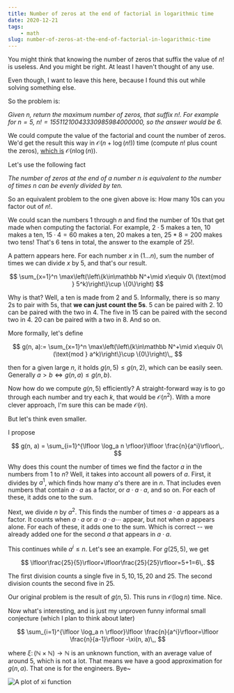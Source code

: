 ```yaml
---
title: Number of zeros at the end of factorial in logarithmic time
date: 2020-12-21
tags:
    - math
slug: number-of-zeros-at-the-end-of-factorial-in-logarithmic-time
---
```

You might think that knowing the number of zeros that suffix the value of $n!$
is useless. And you might be right. At least I haven't thought of any use.

Even though, I want to leave this here, because I found this out while solving
something else.

So the problem is:

*Given $n$, return the maximum number of zeros, that suffix $n!$. For example
for $n=5$, $n! = 15511210043330985984000000$, so the answer would be $6$.*

We could compute the value of the factorial and count the number of zeros. We'd
get the result this way in $\mathcal O(n + \log (n!))$ time (compute $n!$ plus
count the zeros), [which is](https://math.stackexchange.com/questions/2152256/big-o-notation-on-the-log-factorial) $\mathcal O(n\log (n))$.

Let's use the following fact

*The number of zeros at the end of a number $n$ is equivalent to the number of
times $n$ can be evenly divided by ten.*

So an equivalent problem to the one given above is: How many 10s can you factor
out of $n!$.

We could scan the numbers 1 through $n$ and find the number of 10s that get made
when computing the factorial. For example, $2\cdot 5$ makes a ten, $10$ makes a
ten, $15\cdot 4=60$ makes a ten, $20$ makes a ten, $25*8=200$ makes two tens!
That's 6 tens in total, the answer to the example of $25!$.

A pattern appears here. For each number $x$ in $(1\dots n)$, sum the number of
times we can divide $x$ by 5, and that's our result.

$$
\sum_{x=1}^n \max\left(\left\{k\in\mathbb N^+\mid x\equiv 0\ (\text{mod } 5^k)\right\}\cup \{0\}\right)
$$

Why is that? Well, a ten is made from 2 and 5. Informally, there is so many 2s
to pair with 5s, that **we can just count the 5s**. 5 can be paired with 2. 10 can be paired with the two in 4. The five in 15 can be paired with the second two in 4. 20 can be paired with a two in 8. And so on.

More formally, let's define

$$
g(n, a):= \sum_{x=1}^n \max\left(\left\{k\in\mathbb N^+\mid x\equiv 0\ (\text{mod } a^k)\right\}\cup \{0\}\right)\,,
$$

then for a given large $n$, it holds $g(n, 5)\leq g(n, 2)$, which can be easily
seen. Generally $a>b \iff g(n,a)\leq g(n,b)$.

Now how do we compute $g(n, 5)$ efficiently? A straight-forward way is to go through each number and try each $k$, that would be $\mathcal O(n^2)$. With a more clever approach, I'm sure this can be made $\mathcal O(n)$.

But let's think even smaller.

I propose

$$
g(n, a) = \sum_{i=1}^{\lfloor \log_a n \rfloor}\lfloor \frac{n}{a^i}\rfloor\,.
$$

Why does this count the number of times we find the factor $a$ in the numbers
from $1$ to $n$? Well, it takes into account all powers of $a$. First, it divides
by $a^1$, which finds how many $a$'s there are in $n$. That includes even numbers that contain $a\cdot a$ as a factor, or $a\cdot a \cdot a$, and so on.
For each of these, it adds one to the sum.

Next, we divide $n$ by $a^2$. This finds the number of times $a\cdot a$ appears as a factor.
It counts when $a\cdot a$ or $a\cdot a\cdot a\cdots$ appear, but not when $a$ appears alone.
For each of these, it adds one to the sum.
Which is correct -- we already added one for the second $a$ that appears in $a\cdot a$.

This continues while $a^i\leq n$. Let's see an example. For $g(25, 5)$, we get

$$
\lfloor\frac{25}{5}\rfloor+\lfloor\frac{25}{25}\rfloor=5+1=6\,.
$$

The first division counts a single five in $5, 10, 15, 20$ and $25$. The second division counts the second five in $25$.

Our original problem is the result of $g(n,5)$. This runs in $\mathcal O(\log
n)$ time. Nice.

Now what's interesting, and is just my unproven funny informal small conjecture (which I plan to think about later)

$$
\sum_{i=1}^{\lfloor \log_a n \rfloor}\lfloor \frac{n}{a^i}\rfloor=\lfloor \frac{n}{a-1}\rfloor -\xi(n, a)\,,
$$

where $\xi\colon (\mathbb N\times \mathbb N)\to \mathbb N$ is an unknown function, with an average
value of around 5, which is not a lot. That means we have a
good approximation for $g(n, a)$. That one is for the engineers. Bye~

![A plot of xi function](/fig1.svg)
